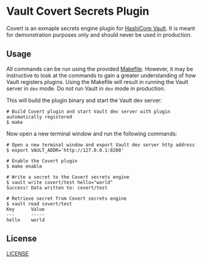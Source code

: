 # Vault Covert Secrets Plugin

Covert is an exmaple secrets engine plugin for [HashiCorp Vault](https://www.vaultproject.io/). It is meant for demonstration purposes only and should never be used in production.

## Usage

All commands can be run using the provided [Makefile](./Makefile). However, it may be instructive to look at the commands to gain a greater understanding of how Vault registers plugins. Using the Makefile will result in running the Vault server in `dev` mode. Do not run Vault in `dev` mode in production.

This will build the plugin binary and start the Vault dev server:
```
# Build Covert plugin and start Vault dev server with plugin automatically registered
$ make
```

Now open a new terminal window and run the following commands:
```
# Open a new terminal window and export Vault dev server http address
$ export VAULT_ADDR='http://127.0.0.1:8200'

# Enable the Covert plugin
$ make enable

# Write a secret to the Covert secrets engine
$ vault write covert/test hello="world"
Success! Data written to: covert/test

# Retrieve secret from Covert secrets engine
$ vault read covert/test
Key      Value
---      -----
hello    world
```

## License

[LICENSE](./LICENSE)